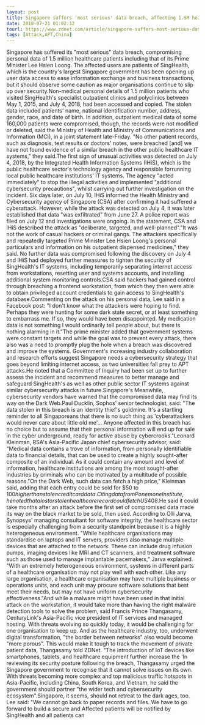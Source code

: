 ```yaml
---
layout: post
title: Singapore suffers 'most serious' data breach, affecting 1.5M healthcare patients including Prime Minister
date: 2018-07-21 01:02:12
tourl: https://www.zdnet.com/article/singapore-suffers-most-serious-data-breach-affecting-1-5m-healthcare-patients-including-prime/
tags: [Attack,APT,China]
---
```

Singapore has suffered its "most serious" data breach, compromising personal data of 1.5 million healthcare patients including that of its Prime Minister Lee Hsien Loong. The affected users are patients of SingHealth, which is the country's largest Singapore government has been opening up user data access to ease information exchange and business transactions, but it should observe some caution as major organisations continue to slip up over security.Non-medical personal details of 1.5 million patients who visited SingHealth's specialist outpatient clinics and polyclinics between May 1, 2015, and July 4, 2018, had been accessed and copied. The stolen data included patients' name, national identification number, address, gender, race, and date of birth. In addition, outpatient medical data of some 160,000 patients were compromised, though, the records were not modified or deleted, said the Ministry of Health and Ministry of Communications and Information (MCI), in a joint statement late-Friday. "No other patient records, such as diagnosis, test results or doctors' notes, were breached [and] we have not found evidence of a similar breach in the other public healthcare IT systems," they said.The first sign of unusual activities was detected on July 4, 2018, by the Integrated Health Information Systems (IHiS), which is the public healthcare sector's technology agency and responsible forrunning local public healthcare institutions' IT systems. The agency "acted immediately" to stop the illegal activities and implemented "additional cybersecurity precautions", whilst carrying out further investigation on the incident. Six days later, on July 10, IHiS informed the Health Ministry and Cybersecurity agency of Singapore (CSA) after confirming it had suffered a cyberattack. However, while the attack was detected on July 4, it was later established that data "was exfiltrated" from June 27. A police report was filed on July 12 and investigations were ongoing. In the statement, CSA and IHiS described the attack as "deliberate, targeted, and well-planned"."It was not the work of casual hackers or criminal gangs. The attackers specifically and repeatedly targeted Prime Minister Lee Hsien Loong's personal particulars and information on his outpatient dispensed medicines," they said. No further data was compromised following the discovery on July 4 and IHiS had deployed further measures to tighten the security of SingHealth's IT systems, including temporarily separating internet access from workstations, resetting user and systems accounts, and installing additional system monitoring controls.CSA said hackers had gained control through breaching a frontend workstation, from which they then were able to obtain privileged account credentials to gain access to SingHealth's database.Commenting on the attack on his personal data, Lee said in a Facebook post: "I don't know what the attackers were hoping to find. Perhaps they were hunting for some dark state secret, or at least something to embarrass me. If so, they would have been disappointed. My medication data is not something I would ordinarily tell people about, but there is nothing alarming in it."The prime minister added that government systems were constant targets and while the goal was to prevent every attack, there also was a need to promptly plug the hole when a breach was discovered and improve the systems. Government's increasing industry collaboration and research efforts suggest Singapore needs a cybersecurity strategy that goes beyond limiting internet access, as two universities fall prey to APT attacks.He noted that a Committee of Inquiry had been set up to further assess the incident and recommend measures to better manage and safeguard SingHealth's as well as other public sector IT systems against similar cybersecurity attacks in future.Singapore's Meanwhile, cybersecurity vendors have warned that the compromised data may find its way on the Dark Web.Paul Ducklin, Sophos' senior technologist, said: "The data stolen in this breach is an identity thief's goldmine. It's a startling reminder to all Singaporeans that there is no such thing as 'cyberattackers would never care about little old me'... Anyone affected in this breach has no choice but to assume that their personal information will end up for sale in the cyber underground, ready for active abuse by cybercrooks."Leonard Kleinman, RSA's Asia-Pacific Japan chief cybersecurity advisor, said: "Medical data contains a trove of information, from personally identifiable data to financial details, that can be used to create a highly sought-after composite of an individual. As it could contain any amount and level of information, healthcare institutions are among the most sought-after industries by criminals who can be motivated by a multitude of possible reasons."On the Dark Web, such data can fetch a high price," Kleinman said, adding that each entry could be sold for $50 to $100 higher than stolen credit card data. Citing data from Ponemone Institute, he noted that a lost or stolen healthcare record could fetch US$408.He said it could take months after an attack before the first set of compromised data made its way on the black market to be sold, then used. According to Olli Jarva, Synopsys' managing consultant for software integrity, the healthcare sector is especially challenging from a security standpoint because it is a highly heterogeneous environment. "While healthcare organisations may standardise on laptops and IT servers, providers also manage multiple devices that are attached to the network. These can include drug infusion pumps, imaging devices like MRI and CT scanners, and treatment software such as those used to manage implantable pacemakers," Jarva explained. "With an extremely heterogeneous environment, systems in different parts of a healthcare organisation may not play well with each other. Like any large organisation, a healthcare organisation may have multiple business or operations units, and each unit may procure software solutions that best meet their needs, but may not have uniform cybersecurity effectiveness."And while a malware might have been used in that initial attack on the workstation, it would take more than having the right malware detection tools to solve the problem, said Francis Prince Thangasamy, CenturyLink's Asia-Pacific vice president of IT services and managed hosting. With threats evolving so quickly today, it would be challenging for one organisation to keep up. And as the healthcare industry, too, underwent digital transformation, "the border between networks" also would become "more porous". This would make it tough to track the movement of private patient data, Thangasamy told ZDNet. "The introduction of IoT devices like smartphones, tablets, and healthcare equipment further increase the 'In reviewing its security posture following the breach, Thangasamy urged the Singapore government to recognise that it cannot solve issues on its own. With threats becoming more complex and top malicious traffic hotspots in Asia-Pacific, including China, South Korea, and Vietnam, he said the government should partner "the wider tech and cybersecurity ecosystem".Singapore, it seems, should not retreat to the dark ages, too. Lee said: "We cannot go back to paper records and files. We have to go forward to build a secure and Affected patients will be notified by SingHealth and all patients can 